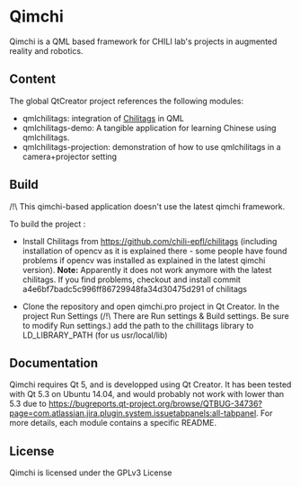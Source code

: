 Qimchi
=======

Qimchi is a QML based framework for CHILI lab's projects in augmented reality
and robotics.

Content
--------

The global QtCreator project references the following modules:

* qmlchilitags: integration of [Chilitags](https://github.com/chili-epfl/chilitags)
  in QML
* qmlchilitags-demo: A tangible application for learning Chinese using qmlchilitags.
* qmlchilitags-projection: demonstration of how to use qmlchilitags in a
  camera+projector setting


Build
------

/!\ This qimchi-based application doesn't use the latest qimchi framework.

To build the project :

- Install Chilitags from https://github.com/chili-epfl/chilitags (including installation of opencv as it is explained there - some people have found problems if opencv was installed as explained in the latest qimchi version). **Note:** Apparently it does not work anymore with the latest chilitags. If you find problems, checkout and install commit a4e6bf7badc5c996ff86729948fa34d30475d291 of chilitags

- Clone the repository and open qimchi.pro project in Qt Creator. In the project Run Settings (/!\ There are Run settings & Build settings. Be sure to modify Run settings.) add the path to the chillitags library to LD_LIBRARY_PATH (for us usr/local/lib)


Documentation
-------------

Qimchi requires Qt 5, and is developped using Qt Creator.
It has been tested with Qt 5.3 on Ubuntu 14.04, and would probably not work
with lower than 5.3 due to 
https://bugreports.qt-project.org/browse/QTBUG-34736?page=com.atlassian.jira.plugin.system.issuetabpanels:all-tabpanel.
For more details, each module contains a specific README.

License
-------
Qimchi is licensed under the GPLv3 License

